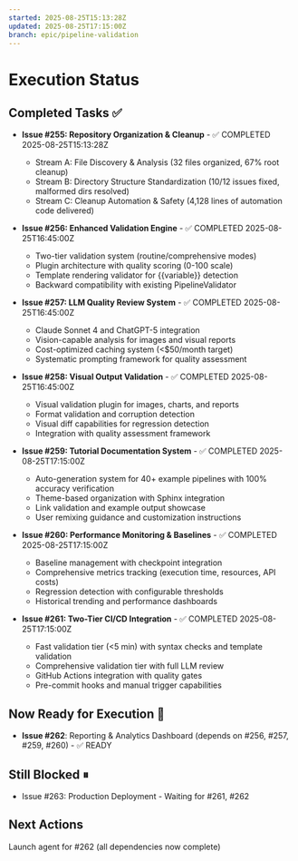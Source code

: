 ```yaml
---
started: 2025-08-25T15:13:28Z
updated: 2025-08-25T17:15:00Z
branch: epic/pipeline-validation
---
```


# Execution Status

## Completed Tasks ✅
- **Issue #255: Repository Organization & Cleanup** - ✅ COMPLETED 2025-08-25T15:13:28Z
  - Stream A: File Discovery & Analysis (32 files organized, 67% root cleanup)
  - Stream B: Directory Structure Standardization (10/12 issues fixed, malformed dirs resolved)
  - Stream C: Cleanup Automation & Safety (4,128 lines of automation code delivered)

- **Issue #256: Enhanced Validation Engine** - ✅ COMPLETED 2025-08-25T16:45:00Z
  - Two-tier validation system (routine/comprehensive modes)
  - Plugin architecture with quality scoring (0-100 scale)
  - Template rendering validator for {{variable}} detection
  - Backward compatibility with existing PipelineValidator

- **Issue #257: LLM Quality Review System** - ✅ COMPLETED 2025-08-25T16:45:00Z
  - Claude Sonnet 4 and ChatGPT-5 integration
  - Vision-capable analysis for images and visual reports
  - Cost-optimized caching system (<$50/month target)
  - Systematic prompting framework for quality assessment

- **Issue #258: Visual Output Validation** - ✅ COMPLETED 2025-08-25T16:45:00Z
  - Visual validation plugin for images, charts, and reports
  - Format validation and corruption detection
  - Visual diff capabilities for regression detection
  - Integration with quality assessment framework

- **Issue #259: Tutorial Documentation System** - ✅ COMPLETED 2025-08-25T17:15:00Z
  - Auto-generation system for 40+ example pipelines with 100% accuracy verification
  - Theme-based organization with Sphinx integration
  - Link validation and example output showcase
  - User remixing guidance and customization instructions

- **Issue #260: Performance Monitoring & Baselines** - ✅ COMPLETED 2025-08-25T17:15:00Z
  - Baseline management with checkpoint integration
  - Comprehensive metrics tracking (execution time, resources, API costs)
  - Regression detection with configurable thresholds
  - Historical trending and performance dashboards

- **Issue #261: Two-Tier CI/CD Integration** - ✅ COMPLETED 2025-08-25T17:15:00Z
  - Fast validation tier (<5 min) with syntax checks and template validation
  - Comprehensive validation tier with full LLM review
  - GitHub Actions integration with quality gates
  - Pre-commit hooks and manual trigger capabilities

## Now Ready for Execution 🚀
- **Issue #262**: Reporting & Analytics Dashboard (depends on #256, #257, #259, #260) - ✅ READY

## Still Blocked ⏸
- Issue #263: Production Deployment - Waiting for #261, #262

## Next Actions
Launch agent for #262 (all dependencies now complete)

